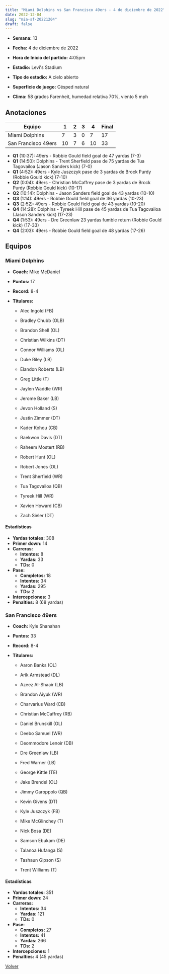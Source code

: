 ```yaml
---
title: "Miami Dolphins vs San Francisco 49ers - 4 de diciembre de 2022"
date: 2022-12-04
slug: "mia-sf-20221204"
draft: false
---
```


* **Semana:** 13
* **Fecha:** 4 de diciembre de 2022

* **Hora de Inicio del partido:** 4:05pm
* **Estadio:** Levi's Stadium
* **Tipo de estadio:** A cielo abierto
* **Superficie de juego:** Césped natural
* **Clima:** 58 grados Farenheit, humedad relativa 70%, viento 5 mph





## Anotaciones
| Equipo | 1 | 2 | 3 | 4 | Final |
|--------|---|---|---|---|-------|
| Miami Dolphins  | 7 | 3 | 0 | 7  | 17 |
| San Francisco 49ers  | 10 | 7 | 6 | 10  | 33 |
* **Q1** (10:37): 49ers - Robbie Gould field goal de 47 yardas (7-3)
* **Q1** (14:50): Dolphins - Trent Sherfield pase de 75 yardas de Tua Tagovailoa (Jason Sanders kick) (7-0)
* **Q1** (4:52): 49ers - Kyle Juszczyk pase de 3 yardas de Brock Purdy (Robbie Gould kick) (7-10)
* **Q2** (0:04): 49ers - Christian McCaffrey pase de 3 yardas de Brock Purdy (Robbie Gould kick) (10-17)
* **Q2** (10:14): Dolphins - Jason Sanders field goal de 43 yardas (10-10)
* **Q3** (1:14): 49ers - Robbie Gould field goal de 36 yardas (10-23)
* **Q3** (2:52): 49ers - Robbie Gould field goal de 43 yardas (10-20)
* **Q4** (14:28): Dolphins - Tyreek Hill pase de 45 yardas de Tua Tagovailoa (Jason Sanders kick) (17-23)
* **Q4** (1:53): 49ers - Dre Greenlaw 23 yardas fumble return (Robbie Gould kick) (17-33)
* **Q4** (2:03): 49ers - Robbie Gould field goal de 48 yardas (17-26)


## Equipos


### Miami Dolphins
* **Coach:** Mike McDaniel
* **Puntos:** 17
* **Record:** 8-4
* **Titulares:** 

  * Alec Ingold (FB) 

  * Bradley Chubb (OLB) 

  * Brandon Shell (OL) 

  * Christian Wilkins (DT) 

  * Connor Williams (OL) 

  * Duke Riley (LB) 

  * Elandon Roberts (LB) 

  * Greg Little (T) 

  * Jaylen Waddle (WR) 

  * Jerome Baker (LB) 

  * Jevon Holland (S) 

  * Justin Zimmer (DT) 

  * Kader Kohou (CB) 

  * Raekwon Davis (DT) 

  * Raheem Mostert (RB) 

  * Robert Hunt (OL) 

  * Robert Jones (OL) 

  * Trent Sherfield (WR) 

  * Tua Tagovailoa (QB) 

  * Tyreek Hill (WR) 

  * Xavien Howard (CB) 

  * Zach Sieler (DT) 

#### Estadísticas
* **Yardas totales:** 308
* **Primer down:** 14
* **Carreras:**
  * **Intentos:** 8
  * **Yardas:** 33
  * **TDs:** 0
* **Pase:**
  * **Completos:** 18
  * **Intentos:** 34
  * **Yardas:** 295
  * **TDs:** 2
* **Intercepciones:** 3
* **Penalties:** 8 (68 yardas)

### San Francisco 49ers
* **Coach:** Kyle Shanahan
* **Puntos:** 33
* **Record:** 8-4
* **Titulares:** 

  * Aaron Banks (OL) 

  * Arik Armstead (DL) 

  * Azeez Al-Shaair (LB) 

  * Brandon Aiyuk (WR) 

  * Charvarius Ward (CB) 

  * Christian McCaffrey (RB) 

  * Daniel Brunskill (OL) 

  * Deebo Samuel (WR) 

  * Deommodore Lenoir (DB) 

  * Dre Greenlaw (LB) 

  * Fred Warner (LB) 

  * George Kittle (TE) 

  * Jake Brendel (OL) 

  * Jimmy Garoppolo (QB) 

  * Kevin Givens (DT) 

  * Kyle Juszczyk (FB) 

  * Mike McGlinchey (T) 

  * Nick Bosa (DE) 

  * Samson Ebukam (DE) 

  * Talanoa Hufanga (S) 

  * Tashaun Gipson (S) 

  * Trent Williams (T) 

#### Estadísticas
* **Yardas totales:** 351
* **Primer down:** 24
* **Carreras:**
  * **Intentos:** 34
  * **Yardas:** 121
  * **TDs:** 0
* **Pase:**
  * **Completos:** 27
  * **Intentos:** 41
  * **Yardas:** 266
  * **TDs:** 2
* **Intercepciones:** 1
* **Penalties:** 4 (45 yardas)


[Volver](/historia/2022)
